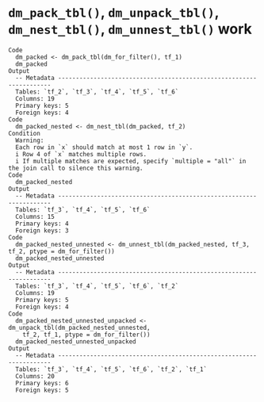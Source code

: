 # `dm_pack_tbl()`, `dm_unpack_tbl()`, `dm_nest_tbl()`, `dm_unnest_tbl()` work

    Code
      dm_packed <- dm_pack_tbl(dm_for_filter(), tf_1)
      dm_packed
    Output
      -- Metadata --------------------------------------------------------------------
      Tables: `tf_2`, `tf_3`, `tf_4`, `tf_5`, `tf_6`
      Columns: 19
      Primary keys: 5
      Foreign keys: 4
    Code
      dm_packed_nested <- dm_nest_tbl(dm_packed, tf_2)
    Condition
      Warning:
      Each row in `x` should match at most 1 row in `y`.
      i Row 4 of `x` matches multiple rows.
      i If multiple matches are expected, specify `multiple = "all"` in the join call to silence this warning.
    Code
      dm_packed_nested
    Output
      -- Metadata --------------------------------------------------------------------
      Tables: `tf_3`, `tf_4`, `tf_5`, `tf_6`
      Columns: 15
      Primary keys: 4
      Foreign keys: 3
    Code
      dm_packed_nested_unnested <- dm_unnest_tbl(dm_packed_nested, tf_3, tf_2, ptype = dm_for_filter())
      dm_packed_nested_unnested
    Output
      -- Metadata --------------------------------------------------------------------
      Tables: `tf_3`, `tf_4`, `tf_5`, `tf_6`, `tf_2`
      Columns: 19
      Primary keys: 5
      Foreign keys: 4
    Code
      dm_packed_nested_unnested_unpacked <- dm_unpack_tbl(dm_packed_nested_unnested,
        tf_2, tf_1, ptype = dm_for_filter())
      dm_packed_nested_unnested_unpacked
    Output
      -- Metadata --------------------------------------------------------------------
      Tables: `tf_3`, `tf_4`, `tf_5`, `tf_6`, `tf_2`, `tf_1`
      Columns: 20
      Primary keys: 6
      Foreign keys: 5

